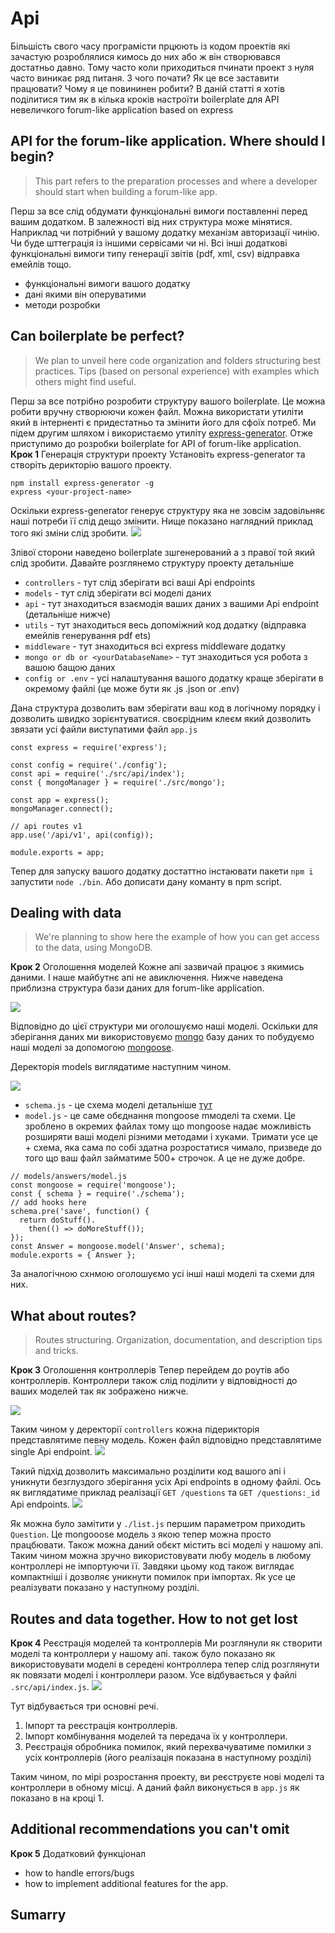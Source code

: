 # Api
Більшість свого часу програмісти прцюють із кодом проектів які зачастую розроблялися кимось до них або ж він створювався достатньо давно.  Тому часто коли приходиться пчинати проект з нуля часто виникає ряд питаня. З чого почати? Як це все заставити працювати? Чому я це повининен робити? 
В даній статті я хотів поділитися тим як в кілька кроків настроїти boilerplate для API невеличкого forum-like application based on express

## API for the forum-like application. Where should I begin?
> This part refers to the preparation processes and where a developer should start when building a forum-like app.

Перш за все слід обдумати функціональні вимоги поставленні перед вашим додатком. В залежності від них структура може мінятися. Наприклад чи потрібний у вашому додатку механізм авторизації чинію. Чи буде шттеграція із іншими сервісами чи ні. Всі інші додаткові функціональні вимоги типу генерації звітів (pdf, xml, csv) відправка емейлів тощо.

- функціональні вимоги вашого додатку
- дані якими він оперуватими 
- методи розробки
## Can boilerplate be perfect?  
> We plan to unveil here code organization and folders structuring best practices. Tips (based on personal experience) with examples which others might find useful.

Перш за все потрібно розробити структуру вашого boilerplate. Це можна робити вручну створюючи кожен файл. Можна використати утиліти який в інтерненті є придестатньо та змінити його для сфоїх потреб. Ми підем другим шляхом і використаємо утиліту [express-generator](http://expressjs.com/uk/starter/generator.html). Отже приступимо до розробки boilerplate for API of forum-like application. 
__Крок 1__ Генерація структури проекту
Установіть express-generator та створіть дерикторію вашого проекту.
```
npm install express-generator -g
express <your-project-name>
```
Оскільки express-generator генерує структуру яка не зовсім задовільняє наші потреби її слід дещо змінити. Нище показано наглядний приклад того які зміни слід зробити. 
![](https://github.com/VolodymyrTymets/articles/blob/express-boilerplate/express-boilerplate/img/fig1.png?raw=true)

Злівої сторони наведено boilerplate зшгенерований а з правої той який слід зробити. Давайте розглянемо структуру проекту детальніше
 - `controllers` - тут слід зберігати всі ваші Api endpoints
 - `models` - тут слід зберігати всі моделі даних 
 - `api` -  тут знаходиться взаємодія ваших даних з вашими Api endpoint (детальніше нижче) 
 - `utils` -  тут знаходиться весь допоміжний код додатку (відправка емейлів генерування pdf ets)
 -  `middleware` -  тут знаходиться всі express middleware додатку
 -  `mongo or db or <yourDatabaseName>` -  тут знаходиться уся робота з вашою бащою даних
 -  `config or .env` -  усі налаштування вашого додатку краще зберігати в окремому файлі (це може бути як .js .json or .env)
 
Дана структура дозволить вам зберігати ваш код в логічному порядку і дозволить швидко зорієнтуватися. своєрідним клеєм який дозволить звязати усі файли виступатими файл `app.js`

```
const express = require('express');

const config = require('./config');
const api = require('./src/api/index');
const { mongoManager } = require('./src/mongo');

const app = express();
mongoManager.connect();

// api routes v1
app.use('/api/v1', api(config));

module.exports = app;
```
Тепер для запуску вашого додатку достаттно інстаювати пакети `npm i` запустити `node ./bin`. Або дописати дану команту в npm script. 

## Dealing with data
> We're planning to show here the example of how you can get access to the data, using MongoDB.

__Крок 2__ Оголошення моделей
Кожне апі зазвичай працює з якимись даними. І наше майбутнє апі не авиключення. Нижче наведена приблизна структура бази даних для  forum-like application.

![](https://github.com/VolodymyrTymets/articles/blob/express-boilerplate/express-boilerplate/img/fig2.png?raw=true)

Відповідно до цієї структури ми оголошуємо наші моделі. Оскільки для зберігання даних ми використовуємо [mongo](https://www.mongodb.com/) базу даних то побудуємо наші моделі за допомогою [mongoose](http://mongoosejs.com/docs/populate.html).

Деректорія models виглядатиме наступним чином.

![](https://github.com/VolodymyrTymets/articles/blob/express-boilerplate/express-boilerplate/img/fig3.png?raw=true)

- `schema.js` - це схема моделі детальніше [тут](http://mongoosejs.com/docs/schematypes.html)
- `model.js` - це саме обєднання mongoose mмоделі та схеми. Це зроблено в окремих файлах тому що mongoose надає можливість розширяти ваші моделі різними методами і хуками. Тримати усе це + схема, яка сама по собі здатна розростатися чимало, призведе до того що ваш файл займатиме 500+ строчок. А це не дуже добре.
```
// models/answers/model.js
const mongoose = require('mongoose');
const { schema } = require('./schema');
// add hooks here
schema.pre('save', function() {
  return doStuff().
    then(() => doMoreStuff());
});
const Answer = mongoose.model('Answer', schema);
module.exports = { Answer };
```
За аналогічною схнмою оголошуємо усі інші наші моделі та схеми для них.  
## What about routes? 
> Routes structuring. Organization, documentation, and description tips and tricks.

__Крок 3__ Оголошення контроллерів
Тепер перейдем до роутів або контроллерів. Контроллери також слід поділити у відповідності до ваших моделей так як зображено нижче.

![](https://github.com/VolodymyrTymets/articles/blob/express-boilerplate/express-boilerplate/img/fig4.png?raw=true)

Таким чином у деректорії `controllers` кожна підерикторія представлятиме певну модель. Кожен файл відповідно представлятиме single Api endpoint.
![](https://github.com/VolodymyrTymets/articles/blob/express-boilerplate/express-boilerplate/img/fig5.png?raw=true)

Такий підхід дозволить максимально розділити код вашого апі і уникнути безглуздого зберігання усіх Api endpoints в одному файлі. Ось як виглядатиме приклад реалізації  `GET /questions` та `GET /questions:_id` Api endpoints.
![](https://github.com/VolodymyrTymets/articles/blob/express-boilerplate/express-boilerplate/img/fig6.png?raw=true)

Як можна було замітити у `./list.js` першим параметром приходить `Question`. Це mongooose модель з якою тепер можна просто працбювати. Також можна даний обєкт містить всі моделі у нашому апі. Таким чином  можна зручно використовувати любу модель в любому контроллері не імпортуючи її. Завдяки цьому код також виглядає компактніші і дозволяє уникнути помилок при імпортах. Як усе це реалізувати показано у наступному розділі.  

## Routes and data together. How to not get lost
__Крок 4__ Реєстрація моделей та контроллерів
Ми розглянули як створити моделі та контроллери у нашому апі. також було показано як використовувати моделі в середені контроллера тепер слід розглянути як повязати моделі і контроллери разом. Усе відбувається у файлі `.src/api/index.js`.
![](https://github.com/VolodymyrTymets/articles/blob/express-boilerplate/express-boilerplate/img/fig7.png?raw=true)

Тут відбувається три основні речі.
1. Імпорт та реєстрація контроллерів.
2. Імпорт комбінування моделей та передача їх у контроллери.
3. Реєстрація обробника помилок, який перехвачуватиме помилки з усіх контроллерів (його реалізація показана в наступному розділі)

Таким чином, по мірі розростання проекту, ви реєструєте нові моделі та контроллери в обному місці. А даний файл виконується в `app.js` як показано в на кроці 1.

## Additional recommendations you can't omit
__Крок 5__ Додатковий функціонал
 - how to handle errors/bugs
 - how to implement additional features for the app.

## Sumarry